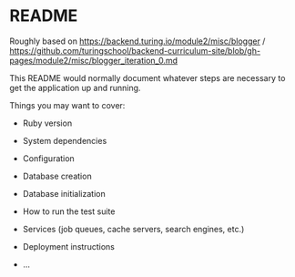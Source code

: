# README

Roughly based on https://backend.turing.io/module2/misc/blogger / https://github.com/turingschool/backend-curriculum-site/blob/gh-pages/module2/misc/blogger_iteration_0.md

This README would normally document whatever steps are necessary to get the
application up and running.

Things you may want to cover:

* Ruby version

* System dependencies

* Configuration

* Database creation

* Database initialization

* How to run the test suite

* Services (job queues, cache servers, search engines, etc.)

* Deployment instructions

* ...
